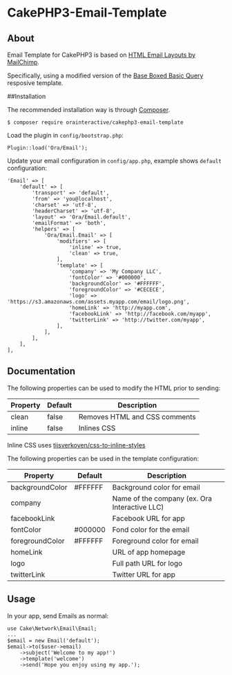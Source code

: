 # CakePHP3-Email-Template

## About

Email Template for CakePHP3 is based on [HTML Email Layouts by MailChimp](https://github.com/mailchimp/Email-Blueprints).

Specifically, using a modified version of the [Base Boxed Basic Query](https://github.com/mailchimp/email-blueprints/blob/master/responsive-templates/base_boxed_basic_query.html) resposive template.

##Installation

The recommended installation way is through [Composer](https://getcomposer.org).

    $ composer require orainteractive/cakephp3-email-template

Load the plugin in `config/bootstrap.php`:

    Plugin::load('Ora/Email');

Update your email configuration in `config/app.php`, example shows `default` configuration:

    'Email' => [
    	'default' => [
    		'transport' => 'default',
    		'from' => 'you@localhost',
            'charset' => 'utf-8',
            'headerCharset' => 'utf-8',
            'layout' => 'Ora/Email.default',
            'emailFormat' => 'both',
            'helpers' => [
                'Ora/Email.Email' => [
                    'modifiers' => [
                        'inline' => true,
                        'clean' => true,
                    ],
                    'template' => [
                        'company' => 'My Company LLC',
                        'fontColor' => '#000000',
                        'backgroundColor' => '#FFFFFF',
                        'foregroundColor' => '#CECECE',
                        'logo' => 'https://s3.amazonaws.com/assets.myapp.com/email/logo.png',
                        'homeLink' => 'http://myapp.com',
                        'facebookLink' => 'http://facebook.com/myapp',
                        'twitterLink' => 'http://twitter.com/myapp',
                    ],
                ],
            ],
    	],
    ],

## Documentation

The following properties can be used to modify the HTML prior to sending:

| Property | Default | Description                   |
| -------- | ------- | ------------                  |
| clean    | false   | Removes HTML and CSS comments |
| inline   | false   | Inlines CSS                   |

Inline CSS uses [tijsverkoyen/css-to-inline-styles](https://github.com/tijsverkoyen/CssToInlineStyles)

The following properties can be used in the template configuration:

| Property        | Default | Description                                   |
| ----------------| ------- | --------------------------------------------- |
| backgroundColor | #FFFFFF | Background color for email                    |
| company         |         | Name of the company (ex. Ora Interactive LLC) |
| facebookLink    |         | Facebook URL for app                          |
| fontColor       | #000000 | Fond color for the email                      |
| foregroundColor | #FFFFFF | Foreground color for email                    |
| homeLink        |         | URL of app homepage                           |
| logo            |         | Full path URL for logo                        |
| twitterLink     |         | Twitter URL for app                           |

## Usage

In your app, send Emails as normal:

    use Cake\Network\Email\Email;
    ...
    $email = new Email('default');
    $email->to($user->email)
        ->subject('Welcome to my app!')
        ->template('welcome')
        ->send('Hope you enjoy using my app.');